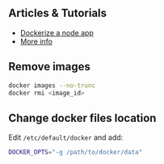 
## Articles & Tutorials

* [Dockerize a node app](https://nodesource.com/blog/dockerizing-your-nodejs-applications)
* [More info](http://blog.thoward37.me/articles/where-are-docker-images-stored/)



## Remove images

```sh
docker images --no-trunc
docker rmi <image_id>
```
## Change docker files location

Edit `/etc/default/docker` and add:

```sh
DOCKER_OPTS="-g /path/to/docker/data"
```

<!--stackedit_data:
eyJoaXN0b3J5IjpbLTQzOTU4MTAzXX0=
-->